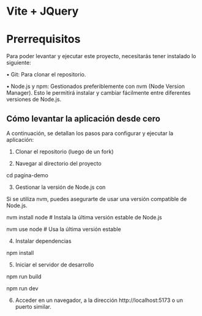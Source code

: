 # Vite + JQuery
# Prerrequisitos

Para poder levantar y ejecutar este proyecto, necesitarás tener instalado lo siguiente:

• Git: Para clonar el repositorio.

• Node.js y npm: Gestionados preferiblemente con nvm (Node Version Manager). Esto le permitirá instalar y cambiar fácilmente entre diferentes versiones de Node.js.

## Cómo levantar la aplicación desde cero

A continuación, se detallan los pasos para configurar y ejecutar la aplicación:

1. Clonar el repositorio (luego de un fork)

2. Navegar al directorio del proyecto

  cd pagina-demo

3. Gestionar la versión de Node.js con

  Si se utiliza nvm, puedes asegurarte de usar una versión compatible de Node.js.

  nvm install node # Instala la última versión estable de Node.js

  nvm use node     # Usa la última versión estable


4. Instalar dependencias

  npm install

5. Iniciar el servidor de desarrollo

  npm run build

  npm run dev

6. Acceder en un navegador, a la dirección http://localhost:5173 o un puerto similar.
